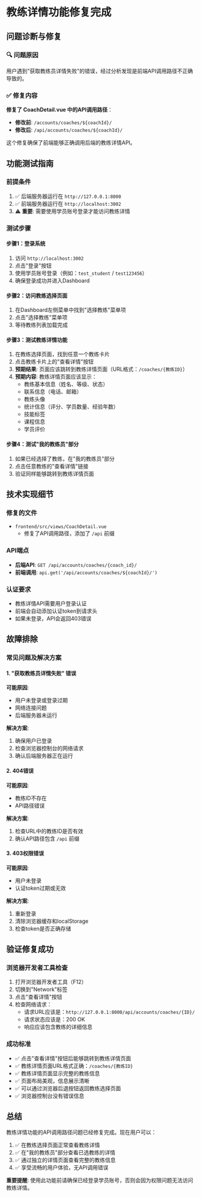 # 教练详情功能修复完成

## 问题诊断与修复

### 🔍 问题原因
用户遇到"获取教练员详情失败"的错误，经过分析发现是前端API调用路径不正确导致的。

### ✅ 修复内容

**修复了 CoachDetail.vue 中的API调用路径**：
- **修改前**: `/accounts/coaches/${coachId}/`
- **修改后**: `/api/accounts/coaches/${coachId}/`

这个修复确保了前端能够正确调用后端的教练详情API。

## 功能测试指南

### 前提条件
1. ✅ 后端服务器运行在 `http://127.0.0.1:8000`
2. ✅ 前端服务器运行在 `http://localhost:3002`
3. ⚠️ **重要**: 需要使用学员账号登录才能访问教练详情

### 测试步骤

#### 步骤1：登录系统
1. 访问 `http://localhost:3002`
2. 点击"登录"按钮
3. 使用学员账号登录（例如：`test_student` / `test123456`）
4. 确保登录成功并进入Dashboard

#### 步骤2：访问教练选择页面
1. 在Dashboard左侧菜单中找到"选择教练"菜单项
2. 点击"选择教练"菜单项
3. 等待教练列表加载完成

#### 步骤3：测试教练详情功能
1. 在教练选择页面，找到任意一个教练卡片
2. 点击教练卡片上的"查看详情"按钮
3. **预期结果**: 页面应该跳转到教练详情页面（URL格式：`/coaches/{教练ID}`）
4. **预期内容**: 教练详情页面应该显示：
   - 教练基本信息（姓名、等级、状态）
   - 联系信息（电话、邮箱）
   - 教练头像
   - 统计信息（评分、学员数量、经验年数）
   - 技能标签
   - 课程信息
   - 学员评价

#### 步骤4：测试"我的教练员"部分
1. 如果已经选择了教练，在"我的教练员"部分
2. 点击任意教练的"查看详情"链接
3. 验证同样能够跳转到教练详情页面

## 技术实现细节

### 修复的文件
- `frontend/src/views/CoachDetail.vue`
  - 修复了API调用路径，添加了 `/api` 前缀

### API端点
- **后端API**: `GET /api/accounts/coaches/{coach_id}/`
- **前端调用**: `api.get('/api/accounts/coaches/${coachId}/')`

### 认证要求
- 教练详情API需要用户登录认证
- 前端会自动添加认证token到请求头
- 如果未登录，API会返回403错误

## 故障排除

### 常见问题及解决方案

#### 1. "获取教练员详情失败" 错误
**可能原因**:
- 用户未登录或登录过期
- 网络连接问题
- 后端服务器未运行

**解决方案**:
1. 确保用户已登录
2. 检查浏览器控制台的网络请求
3. 确认后端服务器正在运行

#### 2. 404错误
**可能原因**:
- 教练ID不存在
- API路径错误

**解决方案**:
1. 检查URL中的教练ID是否有效
2. 确认API路径包含 `/api` 前缀

#### 3. 403权限错误
**可能原因**:
- 用户未登录
- 认证token过期或无效

**解决方案**:
1. 重新登录
2. 清除浏览器缓存和localStorage
3. 检查token是否正确存储

## 验证修复成功

### 浏览器开发者工具检查
1. 打开浏览器开发者工具（F12）
2. 切换到"Network"标签
3. 点击"查看详情"按钮
4. 检查网络请求：
   - 请求URL应该是：`http://127.0.0.1:8000/api/accounts/coaches/{ID}/`
   - 请求状态应该是：200 OK
   - 响应应该包含教练的详细信息

### 成功标准
- ✅ 点击"查看详情"按钮后能够跳转到教练详情页面
- ✅ 教练详情页面URL格式正确：`/coaches/{教练ID}`
- ✅ 教练详情页面显示完整的教练信息
- ✅ 页面布局美观，信息展示清晰
- ✅ 可以通过浏览器后退按钮返回教练选择页面
- ✅ 浏览器控制台没有错误信息

## 总结

教练详情功能的API调用路径问题已经修复完成。现在用户可以：

1. ✅ 在教练选择页面正常查看教练详情
2. ✅ 在"我的教练员"部分查看已选教练的详情
3. ✅ 通过独立的详情页面查看完整的教练信息
4. ✅ 享受流畅的用户体验，无API调用错误

**重要提醒**: 使用此功能前请确保已经登录学员账号，否则会因为权限问题无法访问教练详情。